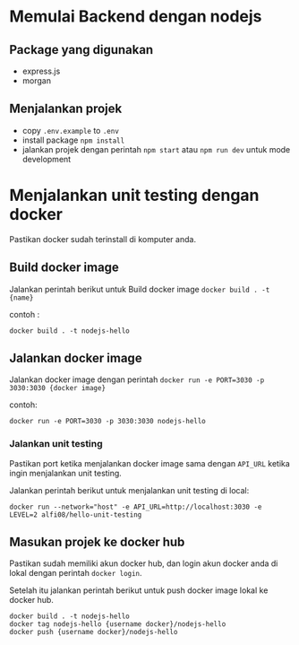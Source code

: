 # Memulai Backend dengan nodejs

## Package yang digunakan

- express.js
- morgan

## Menjalankan projek

- copy `.env.example` to `.env`
- install package `npm install`
- jalankan projek dengan perintah `npm start` atau `npm run dev` untuk mode development

# Menjalankan unit testing dengan docker

Pastikan docker sudah terinstall di komputer anda.

## Build docker image
Jalankan perintah berikut untuk Build docker image  `docker build . -t {name}`

contoh :
```
docker build . -t nodejs-hello
```

## Jalankan docker image
Jalankan docker image dengan perintah `docker run -e PORT=3030 -p 3030:3030 {docker image}`

contoh: 
```
docker run -e PORT=3030 -p 3030:3030 nodejs-hello
```

### Jalankan unit testing

Pastikan port ketika menjalankan docker image sama dengan `API_URL` ketika ingin menjalankan unit testing.

Jalankan perintah berikut untuk menjalankan unit testing di local:

```
docker run --network="host" -e API_URL=http://localhost:3030 -e LEVEL=2 alfi08/hello-unit-testing
```


## Masukan projek ke docker hub
Pastikan sudah memiliki akun docker hub, dan login akun docker anda di lokal dengan perintah `docker login`.

Setelah itu jalankan perintah berikut untuk push docker image lokal ke docker hub.

```
docker build . -t nodejs-hello
docker tag nodejs-hello {username docker}/nodejs-hello
docker push {username docker}/nodejs-hello
```